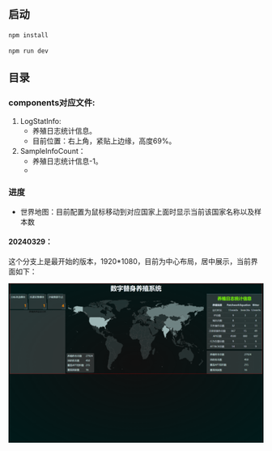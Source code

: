 ## 启动

` npm install `

` npm run dev `

## 目录

### components对应文件: 

1. LogStatInfo:  
   - 养殖日志统计信息。
   - 目前位置：右上角，紧贴上边缘，高度69%。
2. SampleInfoCount：
   - 养殖日志统计信息-1。
   - 

### 进度

- 世界地图：目前配置为鼠标移动到对应国家上面时显示当前该国家名称以及样本数

#### 20240329：

这个分支上是最开始的版本，1920*1080，目前为中心布局，居中展示，当前界面如下：

![image](overview.png)
